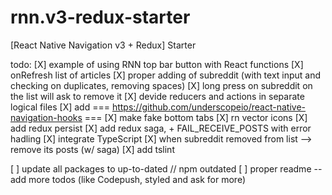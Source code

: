 # rnn.v3-redux-starter
 [React Native Navigation v3 + Redux] Starter

todo:
[X] example of using RNN top bar button with React functions
[X] onRefresh list of articles
[X] proper adding of subreddit (with text input and checking on duplicates, removing spaces)
[X] long press on subreddit on the list will ask to remove it
[X] devide reducers and actions in separate logical files
[X] add === https://github.com/underscopeio/react-native-navigation-hooks ===
[X] make fake bottom tabs
[X] rn vector icons
[X] add redux persist
[X] add redux saga, + FAIL_RECEIVE_POSTS with error hadling
[X] integrate TypeScript
[X] when subreddit removed from list --> remove its posts (w/ saga)
[X] add tslint

[ ] update all packages to up-to-dated // npm outdated
[ ] proper readme -- add more todos (like Codepush, styled and ask for more)